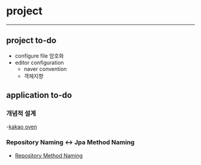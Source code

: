 # project

<hr>



## project to-do
- configure file 암호화
- editor configuration
    - naver convention
    - 객체지향

## application to-do

### 개념적 설계
-[kakao oven](https://ovenapp.io/view/VBT2pJ87OeQkGVoyDNVldT5CNIukC7GG/) 

### Repository Naming ↔ Jpa Method Naming
- [Repository Method Naming](https://docs.spring.io/spring-data/jpa/docs/current/reference/html/#jpa.query-methods.query-creation)

